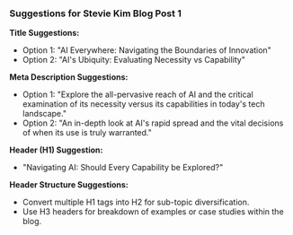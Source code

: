 ### Suggestions for Stevie Kim Blog Post 1

**Title Suggestions:**
- Option 1: "AI Everywhere: Navigating the Boundaries of Innovation"
- Option 2: "AI's Ubiquity: Evaluating Necessity vs Capability"

**Meta Description Suggestions:**
- Option 1: "Explore the all-pervasive reach of AI and the critical examination of its necessity versus its capabilities in today's tech landscape."
- Option 2: "An in-depth look at AI's rapid spread and the vital decisions of when its use is truly warranted."

**Header (H1) Suggestion:**
- "Navigating AI: Should Every Capability be Explored?"

**Header Structure Suggestions:**
- Convert multiple H1 tags into H2 for sub-topic diversification.
- Use H3 headers for breakdown of examples or case studies within the blog.